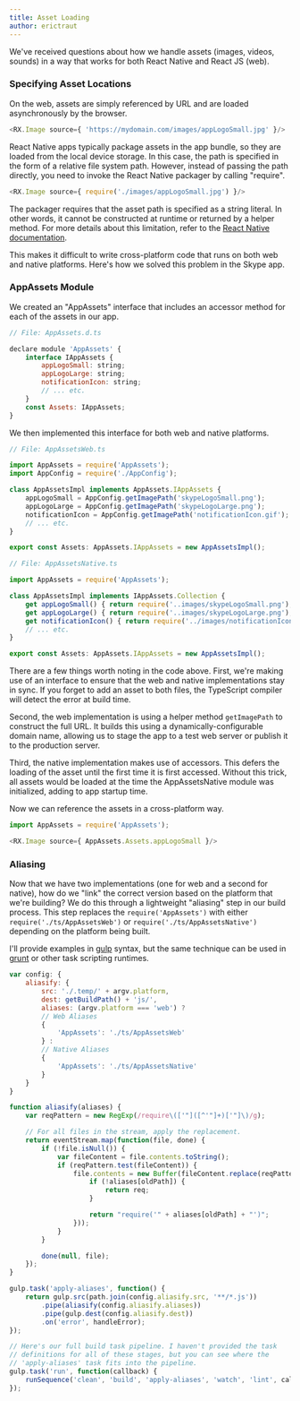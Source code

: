 ```yaml
---
title: Asset Loading
author: erictraut
---
```


We've received questions about how we handle assets (images, videos, sounds) in a way that works for both React Native and React JS (web). 

### Specifying Asset Locations

On the web, assets are simply referenced by URL and are loaded asynchronously by the browser. 

``` javascript
<RX.Image source={ 'https://mydomain.com/images/appLogoSmall.jpg' }/>
```

React Native apps typically package assets in the app bundle, so they are loaded from the local device storage. In this case, the path is specified in the form of a relative file system path. However, instead of passing the path directly, you need to invoke the React Native packager by calling "require". 

``` javascript
<RX.Image source={ require('./images/appLogoSmall.jpg') }/>
```

The packager requires that the asset path is specified as a string literal. In other words, it cannot be constructed at runtime or returned by a helper method. For more details about this limitation, refer to the [React Native documentation](https://facebook.github.io/react-native/docs/images.html).

This makes it difficult to write cross-platform code that runs on both web and native platforms. Here's how we solved this problem in the Skype app.



### AppAssets Module

We created an "AppAssets" interface that includes an accessor method for each of the assets in our app. 

``` javascript
// File: AppAssets.d.ts

declare module 'AppAssets' {
    interface IAppAssets {
        appLogoSmall: string;
        appLogoLarge: string;
        notificationIcon: string;
        // ... etc.
    }
    const Assets: IAppAssets;
}
```

We then implemented this interface for both web and native platforms.

``` javascript
// File: AppAssetsWeb.ts

import AppAssets = require('AppAssets');
import AppConfig = require('./AppConfig');

class AppAssetsImpl implements AppAssets.IAppAssets {
    appLogoSmall = AppConfig.getImagePath('skypeLogoSmall.png');
    appLogoLarge = AppConfig.getImagePath('skypeLogoLarge.png');
    notificationIcon = AppConfig.getImagePath('notificationIcon.gif');
    // ... etc.
}

export const Assets: AppAssets.IAppAssets = new AppAssetsImpl();
```

``` javascript
// File: AppAssetsNative.ts

import AppAssets = require('AppAssets');

class AppAssetsImpl implements IAppAssets.Collection {
    get appLogoSmall() { return require('..images/skypeLogoSmall.png'); }
    get appLogoLarge() { return require('..images/skypeLogoLarge.png'); }
    get notificationIcon() { return require('../images/notificationIcon.gif'); }
    // ... etc.
}

export const Assets: AppAssets.IAppAssets = new AppAssetsImpl();
```

There are a few things worth noting in the code above. First, we're making use of an interface to ensure that the web and native implementations stay in sync. If you forget to add an asset to both files, the TypeScript compiler will detect the error at build time.

Second, the web implementation is using a helper method ```getImagePath``` to construct the full URL. It builds this using a dynamically-configurable domain name, allowing us to stage the app to a test web server or publish it to the production server.

Third, the native implementation makes use of accessors. This defers the loading of the asset until the first time it is first accessed. Without this trick, all assets would be loaded at the time the AppAssetsNative module was initialized, adding to app startup time.

Now we can reference the assets in a cross-platform way. 

``` javascript
import AppAssets = require('AppAssets');

<RX.Image source={ AppAssets.Assets.appLogoSmall }/>
```


### Aliasing

Now that we have two implementations (one for web and a second for native), how do we "link" the correct version based on the platform that we're building? We do this through a lightweight "aliasing" step in our build process. This step replaces the ```require('AppAssets')``` with either ```require('./ts/AppAssetsWeb')``` or ```require('./ts/AppAssetsNative')``` depending on the platform being built.

I'll provide examples in [gulp](http://gulpjs.com/) syntax, but the same technique can be used in [grunt](https://gruntjs.com/) or other task scripting runtimes.

``` javascript
var config: {
    aliasify: {
        src: './.temp/' + argv.platform,
        dest: getBuildPath() + 'js/',
        aliases: (argv.platform === 'web') ?
        // Web Aliases
        {
            'AppAssets': './ts/AppAssetsWeb'
        } :
        // Native Aliases
        {
            'AppAssets': './ts/AppAssetsNative'
        }
    }
}

function aliasify(aliases) {
    var reqPattern = new RegExp(/require\(['"]([^'"]+)['"]\)/g);

    // For all files in the stream, apply the replacement.
    return eventStream.map(function(file, done) {
        if (!file.isNull()) {
            var fileContent = file.contents.toString();
            if (reqPattern.test(fileContent)) {
                file.contents = new Buffer(fileContent.replace(reqPattern, function(req, oldPath) {
                    if (!aliases[oldPath]) {
                        return req;
                    }

                    return "require('" + aliases[oldPath] + "')";
                }));
            }
        }

        done(null, file);
    });
}

gulp.task('apply-aliases', function() {
    return gulp.src(path.join(config.aliasify.src, '**/*.js'))
        .pipe(aliasify(config.aliasify.aliases))
        .pipe(gulp.dest(config.aliasify.dest))
        .on('error', handleError);
});

// Here's our full build task pipeline. I haven't provided the task
// definitions for all of these stages, but you can see where the
// 'apply-aliases' task fits into the pipeline.
gulp.task('run', function(callback) {
    runSequence('clean', 'build', 'apply-aliases', 'watch', 'lint', callback);
});
```

